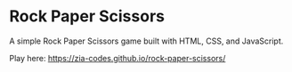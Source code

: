 # Rock Paper Scissors 

A simple Rock Paper Scissors game built with HTML, CSS, and JavaScript.

Play here: https://zia-codes.github.io/rock-paper-scissors/
